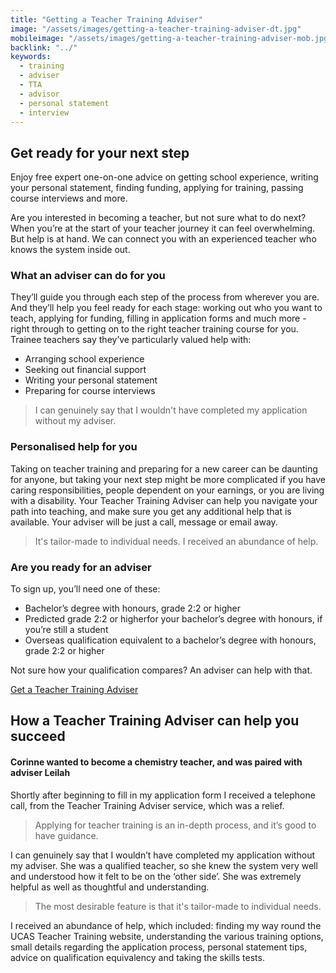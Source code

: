 ```yaml
---
title: "Getting a Teacher Training Adviser"
image: "/assets/images/getting-a-teacher-training-adviser-dt.jpg"
mobileimage: "/assets/images/getting-a-teacher-training-adviser-mob.jpg"
backlink: "../"
keywords:
  - training
  - adviser
  - TTA
  - advisor
  - personal statement
  - interview
---
```


## Get ready for your next step

Enjoy free expert one-on-one advice on getting school experience, writing your personal statement, finding funding, applying for training, passing course interviews and more.

Are you interested in becoming a teacher, but not sure what to do next? When you’re at the start of your teacher journey it can feel overwhelming. But help is at hand. We can connect you with an experienced teacher who knows the system inside out.

### What an adviser can do for you

They’ll guide you through each step of the process from wherever you are. And they’ll help you feel ready for each stage: working out who you want to teach, applying for funding, filling in application forms and much more - right through to getting on to the right teacher training course for you. Trainee teachers say they’ve particularly valued help with: 

* Arranging school experience
* Seeking out financial support
* Writing your personal statement
* Preparing for course interviews

> I can genuinely say that I wouldn't have completed my application without my adviser.

### Personalised help for you

Taking on teacher training and preparing for a new career can be daunting for anyone, but taking your next step might be more complicated if you have caring responsibilities, people dependent on your earnings, or you are living with a disability. Your Teacher Training Adviser can help you navigate your path into teaching, and make sure you get any additional help that is available. Your adviser will be just a call, message or email away.

> It's tailor-made to individual needs. I received an abundance of help.

### Are you ready for an adviser

To sign up, you’ll need one of these:

* Bachelor’s degree with honours, grade 2:2 or higher
* Predicted grade 2:2 or higherfor your bachelor’s degree with honours, if you’re still a student
* Overseas qualification equivalent to a bachelor’s degree with honours, grade 2:2 or higher

Not sure how your qualification compares? An adviser can help with that.

<p class="call-to-action__action">
  <a href="/tta-service">Get a Teacher Training <span>Adviser</span></a>
</p>

## How a Teacher Training Adviser can help you succeed 

#### Corinne wanted to become a chemistry teacher, and was paired with adviser Leilah

Shortly after beginning to fill in my application form I received a telephone call, from the Teacher Training Adviser service, which was a relief. 

> Applying for teacher training is an in-depth process, and it’s good to have guidance.

I can genuinely say that I wouldn’t have completed my application without my adviser. She was a qualified teacher, so she knew the system very well and understood how it felt to be on the ‘other side’. She was extremely helpful as well as thoughtful and understanding.

> The most desirable feature is that it's tailor-made to individual needs. 

I received an abundance of help, which included: finding my way round the UCAS Teacher Training website, understanding the various training options, small details regarding the application process, personal statement tips, advice on qualification equivalency and taking the skills tests.
